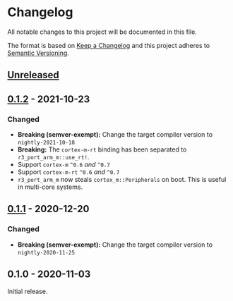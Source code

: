 # Changelog

All notable changes to this project will be documented in this file.

The format is based on [Keep a Changelog](http://keepachangelog.com/en/1.0.0/)
and this project adheres to [Semantic Versioning](http://semver.org/spec/v2.0.0.html).

## [Unreleased]

## [0.1.2] - 2021-10-23

### Changed

- **Breaking (semver-exempt):** Change the target compiler version to `nightly-2021-10-18`
- **Breaking:** The `cortex-m-rt` binding has been separated to `r3_port_arm_m::use_rt!`.
- Support `cortex-m` `^0.6` *and* `^0.7`
- Support `cortex-m-rt` `^0.6` *and* `^0.7`
- `r3_port_arm_m` now steals `cortex_m::Peripherals` on boot. This is useful in multi-core systems.

## [0.1.1] - 2020-12-20

### Changed

- **Breaking (semver-exempt):** Change the target compiler version to `nightly-2020-11-25`

## 0.1.0 - 2020-11-03

Initial release.

[Unreleased]: https://github.com/yvt/r3/compare/r3_port_arm_m@0.1.2...HEAD
[0.1.2]: https://github.com/yvt/r3/compare/r3_port_arm_m@0.1.1...r3_port_arm_m@0.1.2
[0.1.1]: https://github.com/yvt/r3/compare/r3_port_arm_m@0.1.0...r3_port_arm_m@0.1.1

